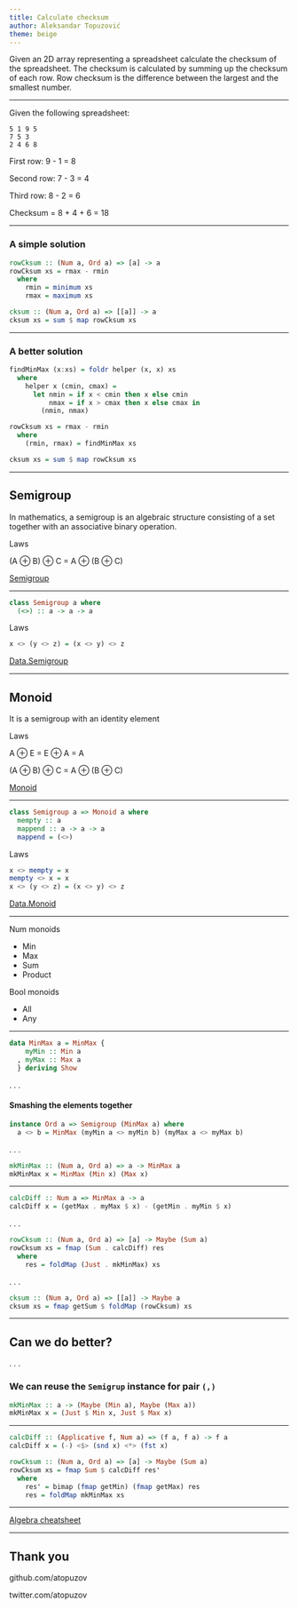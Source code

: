 ```yaml
---
title: Calculate checksum
author: Aleksandar Topuzović
theme: beige
---
```


Given an 2D array representing a spreadsheet calculate
the checksum of the spreadsheet. The checksum is calculated
by summing up the checksum of each row. Row checksum is the
difference between the largest and the smallest number.

------------

Given the following spreadsheet:
```
5 1 9 5
7 5 3
2 4 6 8
```

First row: 9 - 1 = 8

Second row: 7 - 3 = 4

Third row: 8 - 2 = 6

Checksum = 8 + 4 + 6 = 18

------------

### A simple solution

```haskell
rowCksum :: (Num a, Ord a) => [a] -> a
rowCksum xs = rmax - rmin
  where
    rmin = minimum xs
    rmax = maximum xs

cksum :: (Num a, Ord a) => [[a]] -> a
cksum xs = sum $ map rowCksum xs
```

------------

### A better solution
```haskell
findMinMax (x:xs) = foldr helper (x, x) xs
  where
    helper x (cmin, cmax) =
      let nmin = if x < cmin then x else cmin
          nmax = if x > cmax then x else cmax in
        (nmin, nmax)

rowCksum xs = rmax - rmin
  where
    (rmin, rmax) = findMinMax xs

cksum xs = sum $ map rowCksum xs
```

------------

## Semigroup

In mathematics, a semigroup is an algebraic structure consisting of a set together with an associative binary operation.

Laws

(A ⊕ B) ⊕ C = A ⊕ (B ⊕ C)

[Semigroup](https://en.wikipedia.org/wiki/Semigroup)

------------

```haskell
class Semigroup a where
  (<>) :: a -> a -> a
```

Laws
```haskell
x <> (y <> z) = (x <> y) <> z
```

[Data.Semigroup](https://hackage.haskell.org/package/base/docs/Data-Semigroup.html)


------------

## Monoid

It is a semigroup with an identity element

Laws

A ⊕ E = E ⊕ A = A

(A ⊕ B) ⊕ C = A ⊕ (B ⊕ C)

[Monoid](https://en.wikipedia.org/wiki/Monoid)

------------

```haskell
class Semigroup a => Monoid a where
  mempty :: a
  mappend :: a -> a -> a
  mappend = (<>)
```

Laws
```haskell
x <> mempty = x
mempty <> x = x
x <> (y <> z) = (x <> y) <> z
```

[Data.Monoid](https://hackage.haskell.org/package/base/docs/Data-Monoid.html)

------------

 Num monoids

 * Min
 * Max
 * Sum
 * Product

 Bool monoids

 * All
 * Any

------------

```haskell
data MinMax a = MinMax {
    myMin :: Min a
  , myMax :: Max a
  } deriving Show

```
. . .

#### Smashing the elements together
```haskell
instance Ord a => Semigroup (MinMax a) where
  a <> b = MinMax (myMin a <> myMin b) (myMax a <> myMax b)

```
. . .

```haskell
mkMinMax :: (Num a, Ord a) => a -> MinMax a
mkMinMax x = MinMax (Min x) (Max x)
```

------------

```haskell
calcDiff :: Num a => MinMax a -> a
calcDiff x = (getMax . myMax $ x) - (getMin . myMin $ x)
```
. . .

```haskell
rowCksum :: (Num a, Ord a) => [a] -> Maybe (Sum a)
rowCksum xs = fmap (Sum . calcDiff) res
  where
    res = foldMap (Just . mkMinMax) xs
```
. . .
```haskell
cksum :: (Num a, Ord a) => [[a]] -> Maybe a
cksum xs = fmap getSum $ foldMap (rowCksum) xs
```

------------

## Can we do better?
. . .

### We can reuse the `Semigrup` instance for pair `(,)`

```haskell
mkMinMax :: a -> (Maybe (Min a), Maybe (Max a))
mkMinMax x = (Just $ Min x, Just $ Max x)
```

------------

```haskell
calcDiff :: (Applicative f, Num a) => (f a, f a) -> f a
calcDiff x = (-) <$> (snd x) <*> (fst x)

rowCksum :: (Num a, Ord a) => [a] -> Maybe (Sum a)
rowCksum xs = fmap Sum $ calcDiff res'
  where
    res' = bimap (fmap getMin) (fmap getMax) res
    res = foldMap mkMinMax xs
```

------------

[Algebra cheatsheet](https://argumatronic.com/posts/2019-06-21-algebra-cheatsheet.html)

------------

## Thank you

github.com/atopuzov

twitter.com/atopuzov
